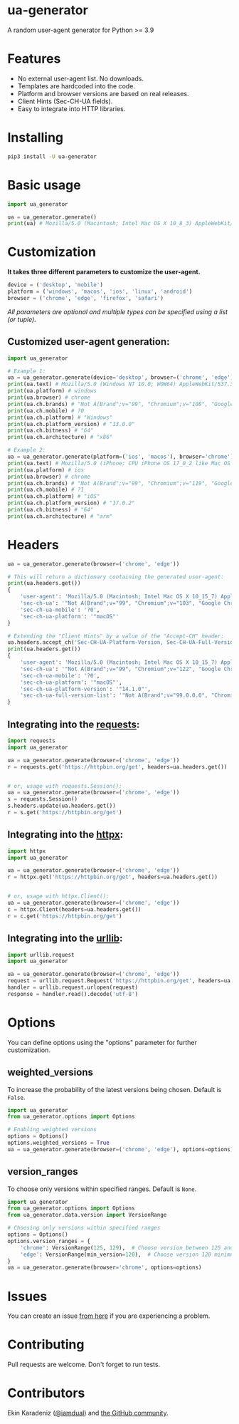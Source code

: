 # ua-generator

A random user-agent generator for Python >= 3.9

# Features

- No external user-agent list. No downloads.
- Templates are hardcoded into the code.
- Platform and browser versions are based on real releases.
- Client Hints (Sec-CH-UA fields).
- Easy to integrate into HTTP libraries.

# Installing

```bash
pip3 install -U ua-generator
```

# Basic usage

```python
import ua_generator

ua = ua_generator.generate()
print(ua) # Mozilla/5.0 (Macintosh; Intel Mac OS X 10_8_3) AppleWebKit/604.1.38 (KHTML, like Gecko) Version/15.2 Safari/604.1.38
```

# Customization

**It takes three different parameters to customize the user-agent.**

```python
device = ('desktop', 'mobile')
platform = ('windows', 'macos', 'ios', 'linux', 'android')
browser = ('chrome', 'edge', 'firefox', 'safari')
```
_All parameters are optional and multiple types can be specified using a list (or tuple)._
## Customized user-agent generation:

```python
import ua_generator

# Example 1:
ua = ua_generator.generate(device='desktop', browser=('chrome', 'edge'))
print(ua.text) # Mozilla/5.0 (Windows NT 10.0; WOW64) AppleWebKit/537.36 (KHTML, like Gecko) Chrome/108.0.5359.145 Safari/537.36
print(ua.platform) # windows
print(ua.browser) # chrome
print(ua.ch.brands) # "Not A(Brand";v="99", "Chromium";v="108", "Google Chrome";v="108"
print(ua.ch.mobile) # ?0
print(ua.ch.platform) # "Windows"
print(ua.ch.platform_version) # "13.0.0"
print(ua.ch.bitness) # "64"
print(ua.ch.architecture) # "x86"

# Example 2:
ua = ua_generator.generate(platform=('ios', 'macos'), browser='chrome')
print(ua.text) # Mozilla/5.0 (iPhone; CPU iPhone OS 17_0_2 like Mac OS X) AppleWebKit/537.36 (KHTML, like Gecko) CriOS/119.0.6045.176 Mobile/15E148 Safari/537.36
print(ua.platform) # ios
print(ua.browser) # chrome
print(ua.ch.brands) # "Not A(Brand";v="99", "Chromium";v="119", "Google Chrome";v="119"
print(ua.ch.mobile) # ?1
print(ua.ch.platform) # "iOS"
print(ua.ch.platform_version) # "17.0.2"
print(ua.ch.bitness) # "64"
print(ua.ch.architecture) # "arm"
```

# Headers

```python
ua = ua_generator.generate(browser=('chrome', 'edge'))

# This will return a dictionary containing the generated user-agent:
print(ua.headers.get())
{
    'user-agent': 'Mozilla/5.0 (Macintosh; Intel Mac OS X 10_15_7) AppleWebKit/537.36 (KHTML, like Gecko) Chrome/103.0.5060.43 Safari/537.36',
    'sec-ch-ua': '"Not A(Brand";v="99", "Chromium";v="103", "Google Chrome";v="103"',
    'sec-ch-ua-mobile': '?0',
    'sec-ch-ua-platform': '"macOS"'
}

# Extending the "Client Hints" by a value of the "Accept-CH" header:
ua.headers.accept_ch('Sec-CH-UA-Platform-Version, Sec-CH-UA-Full-Version-List')
print(ua.headers.get())
{
    'user-agent': 'Mozilla/5.0 (Macintosh; Intel Mac OS X 10_15_7) AppleWebKit/537.36 (KHTML, like Gecko) Chrome/122.0.6261.94 Safari/537.36',
    'sec-ch-ua': '"Not A(Brand";v="99", "Chromium";v="122", "Google Chrome";v="122"',
    'sec-ch-ua-mobile': '?0',
    'sec-ch-ua-platform': '"macOS"',
    'sec-ch-ua-platform-version': '"14.1.0"',
    'sec-ch-ua-full-version-list': '"Not A(Brand";v="99.0.0.0", "Chromium";v="122.0.6261.94", "Google Chrome";v="122.0.6261.94"'
}
```

## Integrating into the [requests](https://pypi.org/project/requests/):

```python
import requests
import ua_generator

ua = ua_generator.generate(browser=('chrome', 'edge'))
r = requests.get('https://httpbin.org/get', headers=ua.headers.get())


# or, usage with requests.Session():
ua = ua_generator.generate(browser=('chrome', 'edge'))
s = requests.Session()
s.headers.update(ua.headers.get())
r = s.get('https://httpbin.org/get')
```

## Integrating into the [httpx](https://pypi.org/project/httpx/):

```python
import httpx
import ua_generator

ua = ua_generator.generate(browser=('chrome', 'edge'))
r = httpx.get('https://httpbin.org/get', headers=ua.headers.get())


# or, usage with httpx.Client():
ua = ua_generator.generate(browser=('chrome', 'edge'))
c = httpx.Client(headers=ua.headers.get())
r = c.get('https://httpbin.org/get')
```

## Integrating into the [urllib](https://docs.python.org/3/library/urllib.request.html):

```python
import urllib.request
import ua_generator

ua = ua_generator.generate(browser=('chrome', 'edge'))
request = urllib.request.Request('https://httpbin.org/get', headers=ua.headers.get())
handler = urllib.request.urlopen(request)
response = handler.read().decode('utf-8')
```

# Options

You can define options using the "options" parameter for further customization.

## weighted_versions
To increase the probability of the latest versions being chosen. Default is `False`.

```python
import ua_generator
from ua_generator.options import Options

# Enabling weighted versions
options = Options()
options.weighted_versions = True
ua = ua_generator.generate(browser=('chrome', 'edge'), options=options)
```

## version_ranges
To choose only versions within specified ranges. Default is `None`.

```python
import ua_generator
from ua_generator.options import Options
from ua_generator.data.version import VersionRange

# Choosing only versions within specified ranges
options = Options()
options.version_ranges = {
    'chrome': VersionRange(125, 129),  # Choose version between 125 and 129
    'edge': VersionRange(min_version=120),  # Choose version 120 minimum
}
ua = ua_generator.generate(browser='chrome', options=options)
```

# Issues

You can create an issue [from here](https://github.com/iamdual/ua-generator/issues) if you are experiencing a problem.

# Contributing

Pull requests are welcome. Don't forget to run tests.

# Contributors

Ekin Karadeniz ([@iamdual](https://github.com/iamdual)) and [the GitHub community](https://github.com/iamdual/ua-generator/graphs/contributors).
